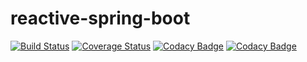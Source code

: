 # reactive-spring-boot

[![Build Status](https://travis-ci.org/nortthon/reactive-spring-boot.svg?branch=master)](https://travis-ci.org/nortthon/reactive-spring-boot)
[![Coverage Status](https://coveralls.io/repos/github/nortthon/reactive-spring-boot/badge.svg?branch=master)](https://coveralls.io/github/nortthon/reactive-spring-boot?branch=master)
[![Codacy Badge](https://api.codacy.com/project/badge/Grade/0dc1fc16860244d596109584b33e62de)](https://www.codacy.com/app/nortthon/reactive-spring-boot?utm_source=github.com&amp;utm_medium=referral&amp;utm_content=nortthon/reactive-spring-boot&amp;utm_campaign=Badge_Grade)
[![Codacy Badge](https://api.codacy.com/project/badge/Coverage/0dc1fc16860244d596109584b33e62de)](https://www.codacy.com/app/nortthon/reactive-spring-boot?utm_source=github.com&utm_medium=referral&utm_content=nortthon/reactive-spring-boot&utm_campaign=Badge_Coverage)

